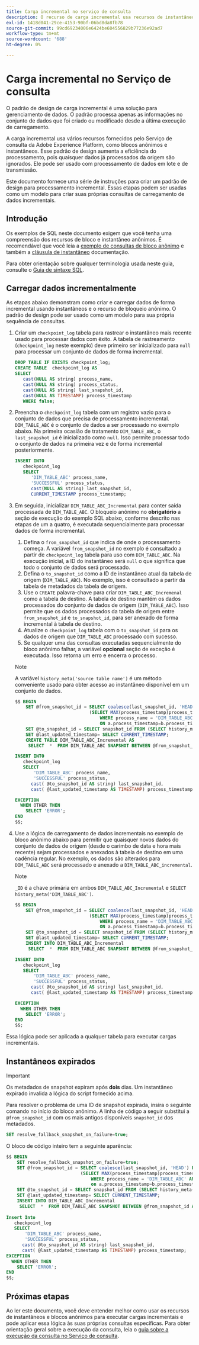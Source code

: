 ```yaml
---
title: Carga incremental no serviço de consulta
description: O recurso de carga incremental usa recursos de instantâneos e blocos anônimos para fornecer uma solução quase em tempo real para mover dados do data lake para o data warehouse, ignorando, ao mesmo tempo, dados correspondentes.
exl-id: 1418d041-29ce-4153-90bf-06bd8da8fb78
source-git-commit: 99cd69234006e6424be604556829b77236e92ad7
workflow-type: tm+mt
source-wordcount: '688'
ht-degree: 0%

---
```


# Carga incremental no Serviço de consulta

O padrão de design de carga incremental é uma solução para gerenciamento de dados. O padrão processa apenas as informações no conjunto de dados que foi criado ou modificado desde a última execução de carregamento.

A carga incremental usa vários recursos fornecidos pelo Serviço de consulta da Adobe Experience Platform, como blocos anônimos e instantâneos. Esse padrão de design aumenta a eficiência do processamento, pois quaisquer dados já processados da origem são ignorados. Ele pode ser usado com processamento de dados em lote e de transmissão.

Este documento fornece uma série de instruções para criar um padrão de design para processamento incremental. Essas etapas podem ser usadas como um modelo para criar suas próprias consultas de carregamento de dados incrementais.

## Introdução

Os exemplos de SQL neste documento exigem que você tenha uma compreensão dos recursos de bloco e instantâneo anônimos. É recomendável que você leia a [exemplo de consultas de bloco anônimo](./anonymous-block.md) e também a [cláusula de instantâneo](../sql/syntax.md#snapshot-clause) documentação.

Para obter orientação sobre qualquer terminologia usada neste guia, consulte o [Guia de sintaxe SQL](../sql/syntax.md).

## Carregar dados incrementalmente

As etapas abaixo demonstram como criar e carregar dados de forma incremental usando instantâneos e o recurso de bloqueio anônimo. O padrão de design pode ser usado como um modelo para sua própria sequência de consultas.

1. Criar um `checkpoint_log` tabela para rastrear o instantâneo mais recente usado para processar dados com êxito. A tabela de rastreamento (`checkpoint_log` neste exemplo) deve primeiro ser inicializado para `null` para processar um conjunto de dados de forma incremental.

   ```SQL
   DROP TABLE IF EXISTS checkpoint_log;
   CREATE TABLE  checkpoint_log AS
   SELECT
      cast(NULL AS string) process_name,
      cast(NULL AS string) process_status,
      cast(NULL AS string) last_snapshot_id,
      cast(NULL AS TIMESTAMP) process_timestamp
      WHERE false;
   ```

1. Preencha o `checkpoint_log` tabela com um registro vazio para o conjunto de dados que precisa de processamento incremental. `DIM_TABLE_ABC` é o conjunto de dados a ser processado no exemplo abaixo. Na primeira ocasião de tratamento `DIM_TABLE_ABC`, o `last_snapshot_id` é inicializado como `null`. Isso permite processar todo o conjunto de dados na primeira vez e de forma incremental posteriormente.

   ```SQL
   INSERT INTO
      checkpoint_log
      SELECT
         'DIM_TABLE_ABC' process_name,
         'SUCCESSFUL' process_status,
         cast(NULL AS string) last_snapshot_id,
         CURRENT_TIMESTAMP process_timestamp;
   ```

1. Em seguida, inicializar `DIM_TABLE_ABC_Incremental` para conter saída processada de `DIM_TABLE_ABC`. O bloqueio anônimo no **obrigatório** a seção de execução do exemplo SQL abaixo, conforme descrito nas etapas de um a quatro, é executada sequencialmente para processar dados de forma incremental.

   1. Defina o `from_snapshot_id` que indica de onde o processamento começa. A variável `from_snapshot_id` no exemplo é consultado a partir de `checkpoint_log` tabela para uso com `DIM_TABLE_ABC`. Na execução inicial, a ID do instantâneo será `null` o que significa que todo o conjunto de dados será processado.
   1. Defina o `to_snapshot_id` como a ID de instantâneo atual da tabela de origem (`DIM_TABLE_ABC`). No exemplo, isso é consultado a partir da tabela de metadados da tabela de origem.
   1. Use o `CREATE` palavra-chave para criar `DIM_TABLE_ABC_Incremenal` como a tabela de destino. A tabela de destino mantém os dados processados do conjunto de dados de origem (`DIM_TABLE_ABC`). Isso permite que os dados processados da tabela de origem entre `from_snapshot_id` e `to_snapshot_id`, para ser anexado de forma incremental à tabela de destino.
   1. Atualize o `checkpoint_log` tabela com o `to_snapshot_id` para os dados de origem que `DIM_TABLE_ABC` processado com sucesso.
   1. Se qualquer uma das consultas executadas sequencialmente do bloco anônimo falhar, a variável **opcional** seção de exceção é executada. Isso retorna um erro e encerra o processo.

   >[!NOTE]
   >
   >A variável `history_meta('source table name')` é um método conveniente usado para obter acesso ao instantâneo disponível em um conjunto de dados.

   ```SQL
   $$ BEGIN
       SET @from_snapshot_id = SELECT coalesce(last_snapshot_id, 'HEAD') FROM checkpoint_log a JOIN
                               (SELECT MAX(process_timestamp)process_timestamp FROM checkpoint_log
                                   WHERE process_name = 'DIM_TABLE_ABC' AND process_status = 'SUCCESSFUL' )b
                                   ON a.process_timestamp=b.process_timestamp;
       SET @to_snapshot_id = SELECT snapshot_id FROM (SELECT history_meta('DIM_TABLE_ABC')) WHERE  is_current = true;
       SET @last_updated_timestamp= SELECT CURRENT_TIMESTAMP;
       CREATE TABLE DIM_TABLE_ABC_Incremental AS
        SELECT  *  FROM DIM_TABLE_ABC SNAPSHOT BETWEEN @from_snapshot_id AND @to_snapshot_id ;
   
   INSERT INTO
      checkpoint_log
      SELECT
          'DIM_TABLE_ABC' process_name,
          'SUCCESSFUL' process_status,
         cast( @to_snapshot_id AS string) last_snapshot_id,
         cast( @last_updated_timestamp AS TIMESTAMP) process_timestamp;
   
   EXCEPTION
     WHEN OTHER THEN
       SELECT 'ERROR';
   END 
   $$;
   ```

1. Use a lógica de carregamento de dados incrementais no exemplo de bloco anônimo abaixo para permitir que quaisquer novos dados do conjunto de dados de origem (desde o carimbo de data e hora mais recente) sejam processados e anexados à tabela de destino em uma cadência regular. No exemplo, os dados são alterados para `DIM_TABLE_ABC` será processado e anexado a `DIM_TABLE_ABC_incremental`.

   >[!NOTE]
   >
   > `_ID` é a chave primária em ambos `DIM_TABLE_ABC_Incremental` e `SELECT history_meta('DIM_TABLE_ABC')`.

   ```SQL
   $$ BEGIN
       SET @from_snapshot_id = SELECT coalesce(last_snapshot_id, 'HEAD') FROM checkpoint_log a join
                               (SELECT MAX(process_timestamp)process_timestamp FROM checkpoint_log
                                   WHERE process_name = 'DIM_TABLE_ABC' AND process_status = 'SUCCESSFUL' )b
                                   ON a.process_timestamp=b.process_timestamp;
       SET @to_snapshot_id = SELECT snapshot_id FROM (SELECT history_meta('DIM_TABLE_ABC')) WHERE  is_current = true;
       SET @last_updated_timestamp= SELECT CURRENT_TIMESTAMP;
       INSERT INTO DIM_TABLE_ABC_Incremental
        SELECT  *  FROM DIM_TABLE_ABC SNAPSHOT BETWEEN @from_snapshot_id AND @to_snapshot_id WHERE NOT EXISTS (SELECT _id FROM DIM_TABLE_ABC_Incremental a WHERE _id=a._id);
   
   INSERT INTO
      checkpoint_log
      SELECT
          'DIM_TABLE_ABC' process_name,
          'SUCCESSFUL' process_status,
         cast( @to_snapshot_id AS string) last_snapshot_id,
         cast( @last_updated_timestamp AS TIMESTAMP) process_timestamp;
   
   EXCEPTION
     WHEN OTHER THEN
       SELECT 'ERROR';
   END
   $$;
   ```

Essa lógica pode ser aplicada a qualquer tabela para executar cargas incrementais.

## Instantâneos expirados

>[!IMPORTANT]
>
>Os metadados de snapshot expiram após **dois** dias. Um instantâneo expirado invalida a lógica do script fornecido acima.

Para resolver o problema de uma ID de snapshot expirada, insira o seguinte comando no início do bloco anônimo. A linha de código a seguir substitui a `@from_snapshot_id` com os mais antigos disponíveis `snapshot_id` dos metadados.

```SQL
SET resolve_fallback_snapshot_on_failure=true;
```

O bloco de código inteiro tem a seguinte aparência:

```SQL
$$ BEGIN
    SET resolve_fallback_snapshot_on_failure=true;
    SET @from_snapshot_id = SELECT coalesce(last_snapshot_id, 'HEAD') FROM checkpoint_log a JOIN
                            (SELECT MAX(process_timestamp)process_timestamp FROM checkpoint_log
                                WHERE process_name = 'DIM_TABLE_ABC' AND process_status = 'SUCCESSFUL' )b
                                on a.process_timestamp=b.process_timestamp;
    SET @to_snapshot_id = SELECT snapshot_id FROM (SELECT history_meta('DIM_TABLE_ABC')) WHERE  is_current = true;
    SET @last_updated_timestamp= SELECT CURRENT_TIMESTAMP;
    INSERT INTO DIM_TABLE_ABC_Incremental
     SELECT  *  FROM DIM_TABLE_ABC SNAPSHOT BETWEEN @from_snapshot_id AND @to_snapshot_id WHERE NOT EXISTS (SELECT _id FROM DIM_TABLE_ABC_Incremental a WHERE _id=a._id);
 
Insert Into
   checkpoint_log
   SELECT
       'DIM_TABLE_ABC' process_name,
       'SUCCESSFUL' process_status,
      cast( @to_snapshot_id AS string) last_snapshot_id,
      cast( @last_updated_timestamp AS TIMESTAMP) process_timestamp;
EXCEPTION
  WHEN OTHER THEN
    SELECT 'ERROR';
END
$$;
```

## Próximas etapas

Ao ler este documento, você deve entender melhor como usar os recursos de instantâneos e blocos anônimos para executar cargas incrementais e pode aplicar essa lógica às suas próprias consultas específicas. Para obter orientação geral sobre a execução da consulta, leia o [guia sobre a execução da consulta no Serviço de consulta](../best-practices/writing-queries.md).
